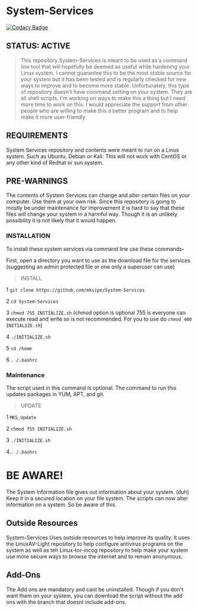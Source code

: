 # System-Services
[![Codacy Badge](https://api.codacy.com/project/badge/Grade/3133583a0f174b6cba59a5f3885fc279)](https://app.codacy.com/app/mksipe/System-Services?utm_source=github.com&utm_medium=referral&utm_content=mksipe/System-Services&utm_campaign=badger)
## STATUS: ACTIVE

>This repository System-Services is meant to be used as a command line tool that will hopefully be deemed as useful while hardening your Linux system. I cannot guarantee this to be the most stable source for your system but it has been tested and is regularly checked for new ways to improve and to become more stable. Unfortunately, this type of repository doesn't have command setting on your system. They are all shell scripts. I'm working on ways to make this a thing but I need more time to work on this. I would appreciate the support from other people who are willing to make this a better program and to help make it more user-friendly.

## REQUIREMENTS

System Services repository and contents were meant to run on a Linux system. Such as Ubuntu, Debian or Kali. This will not work with CentOS or any other kind of Redhat or sun system.

## PRE-WARNINGS

The contents of System Services can change and alter certain files on your computer. Use them at your own risk. Since this repository is going to mostly be under maintenance for improvement it is hard to say that these files will change your system in a harmful way. Though it is an unlikely possibility it is not likely that it would happen.

### INSTALLATION

To install these system services via command line use these commands-

First, open a directory you want to use as the download file for the services (suggesting an admin protected file or one only a superuser can use)

>INSTALL

 1 `git clone https://github.com/mksipe/System-Services`
 
 2 `cd System-Services`
 
 3 `chmod 755 INITIALIZE.sh` (chmod option is optional 755 is everyone can execute read and write so is not recommended. For you to use do `chmod 400 INITIALIZE.sh`)
 
 4 `./INITIALIZE.sh`

 5 `cd /home`

 6 `. /.bashrc`
 
### Maintenance

The script used in this command is optional. The command to run this updates packages in YUM, APT, and git.

>UPDATE
 
1 `MKS_Update`

2 `chmod 755 INITIALIZE.sh`

3 `./INITIALIZE.sh`

4.`. /.bashrc`

# BE AWARE!

The System Information file gives out information about your system. (duh) Keep it in a secured location on your file system. The scripts can now alter information on a system. So be aware of this.

## Outside Resources

System-Services Uses outside resources to help improve its quality. It uses the LinuxAV-Light repository to help configure antivirus programs on the system as well as teh Linux-tor-incog repository to help make your system use more secure ways to browse the internet and to remain anonymous. 

## Add-Ons

The Add ons are mandatory and cant be uninstalled. Though if you don't want them on your system, you can download the script without the add ons with the branch that doesnt include add-ons.